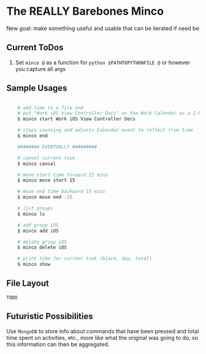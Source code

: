 The REALLY Barebones Minco
===============================
New goal: make something useful and usable that can be iterated if need be

Current ToDos
-------------

1. Set `minco @` as a function for `python $PATHTOPYTHONFILE @`
   or however you capture all args

Sample Usages
-------------

```bash

    # add time to a file and
    # put "Work iOS View Controller Docs" on the Work Calendar as a 1-hour long event
    $ minco start Work iOS View Controller Docs

    # stops counting and adjusts Calendar event to reflect true time
    $ minco end

    ######## EVENTUALLY #########

    # cancel current task
    $ minco cancel

    # move start time forward 15 mins
    $ minco move start 15

    # move end time backward 15 mins
    $ minco move end -15

    # list groups
    $ minco ls

    # add group iOS
    $ minco add iOS

    # delete group iOS
    $ minco delete iOS

    # print time for current task (block, day, total)
    $ minco show
```


File Layout
-----------
```
TODO
```


Futuristic Possibilities
------------------------

Use `MongoDB` to store info about commands that have been pressed and total
time spent on activities, etc., more like what the original was going to do, so
this information can then be aggregated.

